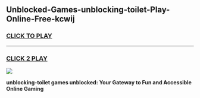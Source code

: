 
## Unblocked-Games-unblocking-toilet-Play-Online-Free-kcwij
<h3>
<a href="https://premium76.site?title=unblocking-toilet&ref=26A">CLICK TO PLAY</a></h3>
<hr>

<h3>
<a href="https://premium76.site?title=unblocking-toilet&ref=26A">CLICK 2 PLAY</a>
  
</h3>

<a href="https://premium76.site?title=unblocking-toilet&ref=26A"><img src="https://clearcache.store/games.png"></a>


**unblocking-toilet games unblocked: Your Gateway to Fun and Accessible Online Gaming**
